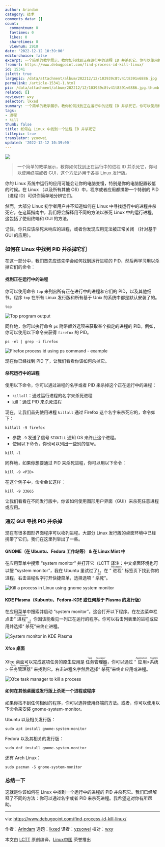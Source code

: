 ```yaml
---
author: Arindam
category: 技术
comments_data: []
count:
  commentnum: 0
  favtimes: 0
  likes: 0
  sharetimes: 0
  viewnum: 2910
date: '2022-12-12 10:39:00'
editorchoice: false
excerpt: 一个简单的教学展示，教你如何找到正在运行中的进程 ID 并杀死它，你可以使用终端或者 GUI，这个方法适用于各类 Linux 发行版。
fromurl: https://www.debugpoint.com/find-process-id-kill-linux/
id: 15341
islctt: true
largepic: /data/attachment/album/202212/12/103939c8tv41t8391v6886.jpg
permalink: /article-15341-1.html
pic: /data/attachment/album/202212/12/103939c8tv41t8391v6886.jpg.thumb.jpg
related: []
reviewer: wxy
selector: lkxed
summary: 一个简单的教学展示，教你如何找到正在运行中的进程 ID 并杀死它，你可以使用终端或者 GUI，这个方法适用于各类 Linux 发行版。
tags:
- 进程
- kill
thumb: false
title: 如何在 Linux 中找到一个进程 ID 并杀死它
titlepic: true
translator: yzuowei
updated: '2022-12-12 10:39:00'
---
```


![](/data/attachment/album/202212/12/103939c8tv41t8391v6886.jpg)



> 
> 一个简单的教学展示，教你如何找到正在运行中的进程 ID 并杀死它，你可以使用终端或者 GUI，这个方法适用于各类 Linux 发行版。
> 
> 
> 


你的 Linux 系统中运行的应用可能会让你的电脑变慢，特别是你的电脑配置较低的时候。在 Linux （以及所有其他 OS）中，程序或者应用都携带一个特别的 PID （进程 ID）可供你简单地分辨它们。


然而，大部分 Linux 初学者用户并不知道如何在 Linux 中寻找运行中的进程并杀死它。在这篇指南中，我们将会解释用不同的方法以杀死 Linux 中的运行进程。这包括了使用终端和 GUI 的方法。


记住，你只应该杀死未响应的进程，或者你发现应用无法被正常关闭 （针对基于 GUI 的应用）。


### 如何在 Linux 中找到 PID 并杀掉它们


在这一部分中，我们首先应该先学会如何找到运行进程的 PID，然后再学习用以杀掉它们的命令：


#### 找到正在运行中的进程


你可以使用命令 `top` 来列出所有正在进行中的进程和它们的 PID，以及其他细节。程序 `top` 在所有 Linux 发行版和所有基于 Unix 的系统中都是默认安装了的。



```
top

```

![Top program output](/data/attachment/album/202212/12/104037z5bu5ut4kncnhd3r.jpg)


同样地，你可以执行命令 `ps` 附带额外选项来获取某个指定的进程的 PID。例如，你可以使用以下命令来获得 `firefox` 的 PID。



```
ps -el | grep -i firefox

```

![Firefox process id using ps command - example](/data/attachment/album/202212/12/104043nmqm3xiqive9g49m.jpg)


现在你已经找到 PID 了，让我们看看你该如何杀掉它。


#### 杀死运行中的进程


使用以下命令，你可以通过进程的名字或者 PID 来杀掉这个正在运行中的进程：


* `killall`：通过运行进程的名字来杀死进程
* [kill](https://linux.die.net/man/1/kill)：通过 PID 来杀死进程


现在，让我们首先使用进程 `killall` 通过 Firefox 这个名字来杀死它的，命令如下：



```
killall -9 firefox

```

* 参数 `-9` 发送了信号 `SIGKILL` 通知 OS 来终止这个进程。
* 使用以下命令，你也可以列出一些别的信号。



```
kill -l

```

同样地，如果你想要通过 PID 来杀死进程，你可以用以下命令：



```
kill -9 <PID>

```

在这个例子中，命令会长这样：



```
kill -9 33665

```

让我们看看在不同发行版中，你该如何使用图形用户界面（GUI）来杀死任意进程或应用。


### 通过 GUI 寻找 PID 并杀掉


现在有很多图形界面程序可以枚列进程。大部分 Linux 发行版的桌面环境中已经携带了它们。我们在这里列举出了一些。


#### GNOME（在 Ubuntu、Fedora 工作站等） & 在 Linux Mint 中


在应用菜单中搜索 “system monitor” 并打开它（LCTT 译注：中文桌面环境也可以搜 “system monitor”，我在 Ubuntu 里试过了）。在 “<ruby> 进程 <rt>  Processes </rt></ruby>” 标签页下找到你的进程，右击进程名字打开快捷菜单，选择选项 “<ruby> 杀死 <rt>  Kill </rt></ruby>”。


![Kill a process in Linux using gnome system monitor](/data/attachment/album/202212/12/104051ispm8zphhkums276.jpg)


#### KDE Plasma（Kubuntu、Fedora-KDE 或任何基于 Plasma 的发行版）


在应用菜单中搜索并启动 “system monitor”。这会打开以下程序。在左边菜单栏点击“<ruby> 进程 <rt>  Processes </rt></ruby>” ，你因该能看见一列正在运行的程序。你可以右击列表里的进程或应用并选择“<ruby> 杀死 <rt>  Kill </rt></ruby>”来终止进程。


![System monitor in KDE Plasma](/data/attachment/album/202212/12/104058r5xbo3xkxk353xy1.jpg)


#### Xfce 桌面


Xfce 桌面可以完成这项任务的原生应用是 <ruby> 任务管理器 <rt>  Task Manager </rt></ruby>，你可以通过 “<ruby> 应用 <rt>  Application </rt></ruby> > <ruby> 系统 <rt>  System </rt></ruby> > <ruby> 任务管理器 <rt>  Task manager </rt></ruby>” 来找到它。右击进程名字然后选择“<ruby> 杀死 <rt>  Kill </rt></ruby>”来终止应用或进程。


![Xfce task manager to kill a process](/data/attachment/album/202212/12/104104izvdfqwvcadavjyi.jpg)


#### 如何在其他桌面或发行版上杀死一个进程或程序


如果你找不到任何相似的程序，你可以选择使用终端的方法。或者，你可以使用以下命令来安装 gnome-system-monitor。


Ubuntu 以及相关发行版：



```
sudo apt install gnome-system-monitor

```

Fedora 以及其相关的发行版：



```
sudo dnf install gnome-system-monitor

```

还有 Arch Linux：



```
sudo pacman -S gnome-system-monitor

```

### 总结一下


这就是你该如何在 Linux 中找到一个运行中的进程的 PID 并杀死它。我们已经解释了不同的方法：你可以通过名字或者 PID 来杀死进程。我希望这对你有所帮助。




---


via: <https://www.debugpoint.com/find-process-id-kill-linux/>


作者：[Arindam](https://www.debugpoint.com/author/admin1/) 选题：[lkxed](https://github.com/lkxed) 译者：[yzuowei](https://github.com/yzuowei) 校对：[wxy](https://github.com/wxy)


本文由 [LCTT](https://github.com/LCTT/TranslateProject) 原创编译，[Linux中国](https://linux.cn/) 荣誉推出